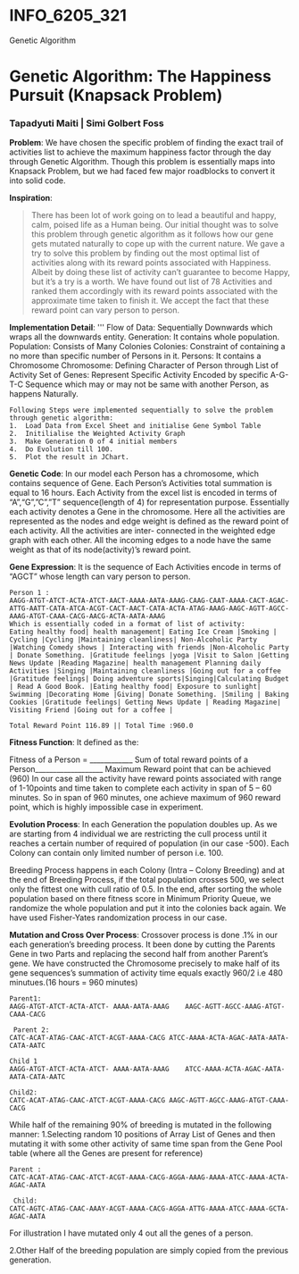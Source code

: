 # INFO_6205_321
Genetic Algorithm
# Genetic Algorithm: The Happiness Pursuit (Knapsack Problem)
### Tapadyuti Maiti | Simi Golbert Foss 
**Problem**: 
We have chosen the specific problem of finding the exact trail of activities list to achieve the maximum happiness factor through the day through Genetic Algorithm. Though this problem is essentially maps into Knapsack Problem, but we had faced few major roadblocks to convert it into solid code. 

**Inspiration**: 
>There has been lot of work going on to lead a beautiful and happy, calm, poised life as a Human being. Our initial thought was to solve this problem through genetic algorithm as it follows how our gene gets mutated naturally to cope up with the current nature. We gave a try to solve this problem by finding out the most optimal list of activities along with its reward points associated with Happiness. Albeit by doing these list of activity can’t guarantee to become Happy, but it’s a try is a worth. 
We have found out list of 78 Activities and ranked them accordingly with its reward points associated with the approximate time taken to finish it. We accept the fact that these reward point can vary person to person.

**Implementation Detail**: 
'''
Flow of Data: Sequentially Downwards which wraps all the downwards entity.
 Generation: It contains whole population.
Population: Consists of Many Colonies 
Colonies: Constraint of containing a no more than specific number of Persons in it.
Persons: It contains a Chromosome 
Chromosome: Defining Character of Person through List of Activity 
Set of Genes: Represent Specific Activity Encoded by specific A-G-T-C Sequence which may or may not be same with another Person, as happens Naturally.
```
Following Steps were implemented sequentially to solve the problem through genetic algorithm: 
1.	Load Data from Excel Sheet and initialise Gene Symbol Table
2.	Initilialise the Weighted Activity Graph
3.	Make Generation 0 of 4 initial members
4.	Do Evolution till 100.
5.	Plot the result in JChart.
```
**Genetic Code**: 
In our model each Person has a chromosome, which contains sequence of Gene. Each Person’s Activities total summation is equal to 16 hours. Each Activity from the excel list is encoded in terms of “A”,“G”,”C”,”T” sequence(length of 4) for representation purpose. Essentially each activity denotes a Gene in the chromosome. Here all the activities are represented as the nodes and edge weight is defined as the reward point of each activity. All the activities are inter- connected in the weighted edge graph with each other.
All the incoming edges to a node have the same weight as that of its node(activity)’s reward point.

**Gene Expression**:
It is the sequence of Each Activities encode in terms of “AGCT” whose length can vary person to person.
```
Person 1 : 
AAGG-ATGT-ATCT-ACTA-ATCT-AACT-AAAA-AATA-AAAG-CAAG-CAAT-AAAA-CACT-AGAC-ATTG-AATT-CATA-ATCA-ACGT-CACT-AACT-CATA-ACTA-ATAG-AAAG-AAGC-AGTT-AGCC-AAAG-ATGT-CAAA-CACG-AACG-ACTA-AATA-AAAG
Which is essentially coded in a format of list of activity: 
Eating healthy food| health management| Eating Ice Cream |Smoking | Cycling |Cycling |Maintaining cleanliness| Non-Alcoholic Party |Watching Comedy shows | Interacting with friends |Non-Alcoholic Party | Donate Something. |Gratitude feelings |yoga |Visit to Salon |Getting News Update |Reading Magazine| health management Planning daily Activities |Singing |Maintaining cleanliness |Going out for a coffee |Gratitude feelings| Doing adventure sports|Singing|Calculating Budget | Read A Good Book. |Eating healthy food| Exposure to sunlight| Swimming |Decorating Home |Giving| Donate Something. |Smiling | Baking Cookies |Gratitude feelings| Getting News Update | Reading Magazine| Visiting Friend |Going out for a coffee |

Total Reward Point 116.89 || Total Time :960.0
```
**Fitness Function**:
It defined as the:

Fitness of a Person    =     ____________ Sum of total reward points of a Person___________________
                                      Maximum Reward point that can be achieved (960)
In our case all the activity have reward points associated with range of 1-10points and time taken to complete each activity in span of 5 – 60 minutes. So in span of 960 minutes, one achieve maximum of 960 reward point, which is highly impossible case in experiment.   

**Evolution Process**: 
In each Generation the population doubles up. As we are starting from 4 individual we are restricting the cull process until it reaches a certain number of required of population (in our case -500).
Each Colony can contain only limited number of person i.e. 100.

Breeding Process happens in each Colony (Intra – Colony Breeding) and at the end of Breeding Process, if the total population crosses 500, we select only the fittest one with cull ratio of 0.5.
In the end, after sorting the whole population based on there fitness score in Minimum Priority Queue, we randomize the whole population and put it into the colonies back again. We have used Fisher-Yates randomization process in our case. 

**Mutation and Cross Over Process**:
Crossover process is done .1% in our each generation’s breeding process. It been done by cutting the Parents Gene in two Parts and replacing the second half from another Parent’s gene.
We have constructed the Chromosome precisely to make half of its  gene sequences’s summation of activity time  equals exactly 960/2 i.e 480 minutues.(16 hours = 960 minutes)
```
Parent1: 
AAGG-ATGT-ATCT-ACTA-ATCT- AAAA-AATA-AAAG	AAGC-AGTT-AGCC-AAAG-ATGT-CAAA-CACG
 
 Parent 2: 
CATC-ACAT-ATAG-CAAC-ATCT-ACGT-AAAA-CACG	ATCC-AAAA-ACTA-AGAC-AATA-AATA-CATA-AATC

Child 1
AAGG-ATGT-ATCT-ACTA-ATCT- AAAA-AATA-AAAG	ATCC-AAAA-ACTA-AGAC-AATA-AATA-CATA-AATC

Child2:
CATC-ACAT-ATAG-CAAC-ATCT-ACGT-AAAA-CACG	AAGC-AGTT-AGCC-AAAG-ATGT-CAAA-CACG
```
While half of the remaining 90% of breeding is mutated in the following manner: 
1.Selecting random 10 positions of Array List of Genes and then mutating it with some other activity of same time span from the Gene Pool table (where all the Genes are present for reference) 


```
Parent : 
CATC-ACAT-ATAG-CAAC-ATCT-ACGT-AAAA-CACG-AGGA-AAAG-AAAA-ATCC-AAAA-ACTA-AGAC-AATA

 Child:
CATC-AGTC-ATAG-CAAC-AAAY-ACGT-AAAA-CACG-AGGA-ATTG-AAAA-ATCC-AAAA-GCTA-AGAC-AATA
 ```
For illustration I have mutated only 4 out all the genes of a person. 

2.Other Half of the breeding population are simply copied from the previous generation. 

